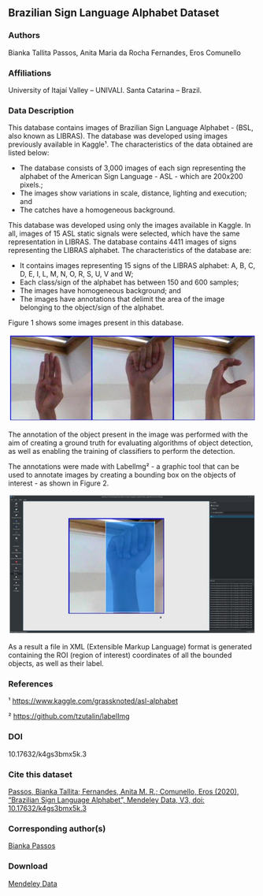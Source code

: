## Brazilian Sign Language Alphabet Dataset

### Authors

Bianka Tallita Passos, Anita Maria da Rocha Fernandes, Eros Comunello

### Affiliations

University of Itajaí Valley – UNIVALI. Santa Catarina – Brazil.

### Data Description 

This database contains images of Brazilian Sign Language Alphabet - (BSL, also known as LIBRAS). The database was developed using images previously available in Kaggle¹. The characteristics of the data obtained are listed below:

* The database consists of 3,000 images of each sign representing the alphabet of the American Sign Language - ASL - which are 200x200 pixels.;
* The images show variations in scale, distance, lighting and execution; and
* The catches have a homogeneous background.

This database was developed using only the images available in Kaggle. In all, images of 15 ASL static signals were selected, which have the same representation in LIBRAS. The database contains 4411 images of signs representing the LIBRAS alphabet. The characteristics of the database are:

* It contains images representing 15 signs of the LIBRAS alphabet: A, B, C, D, E, I, L, M, N, O, R, S, U, V and W;
* Each class/sign of the alphabet has between 150 and 600 samples;
* The images have homogeneous background; and
* The images have annotations that delimit the area of the image belonging to the object/sign of the alphabet.

Figure 1 shows some images present in this database.

![](/figures/1.png) 

The annotation of the object present in the image was performed with the aim of creating a ground truth for evaluating algorithms of object detection, as well as enabling the training of classifiers to perform the detection.

The annotations were made with LabelImg² - a graphic tool that can be used to annotate images by creating a bounding box on the objects of interest - as shown in Figure 2.  

![](/figures/2.png) 

As a result a file in XML (Extensible Markup Language) format is generated containing the ROI (region of interest) coordinates of all the bounded objects, as well as their label.

### References
¹ https://www.kaggle.com/grassknoted/asl-alphabet

² https://github.com/tzutalin/labelImg

### DOI
10.17632/k4gs3bmx5k.3

### Cite this dataset
[Passos, Bianka Tallita; Fernandes, Anita M. R.; Comunello, Eros (2020), “Brazilian Sign Language Alphabet”, Mendeley Data, V3, doi: 10.17632/k4gs3bmx5k.3](http://dx.doi.org/10.17632/k4gs3bmx5k.3)
                      
### Corresponding author(s)
[Bianka Passos](mailto:biankatpas@gmail.com)

### Download
[Mendeley Data](https://data.mendeley.com/datasets/k4gs3bmx5k/3)
